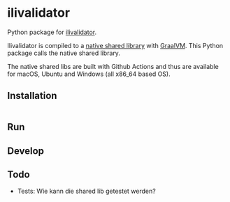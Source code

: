 # ilivalidator
Python package for [ilivalidator](https://github.com/claeis/ilivalidator).

Ilivalidator is compiled to a [native shared library](https://www.graalvm.org/latest/reference-manual/native-image/guides/build-native-shared-library/) with [GraalVM](https://graalvm.org). This Python package calls the native shared library.

The native shared libs are built with Github Actions and thus are available for macOS, Ubuntu and Windows (all x86_64 based OS).

## Installation

```

```

## Run

## Develop

## Todo
- Tests: Wie kann die shared lib getestet werden? 
